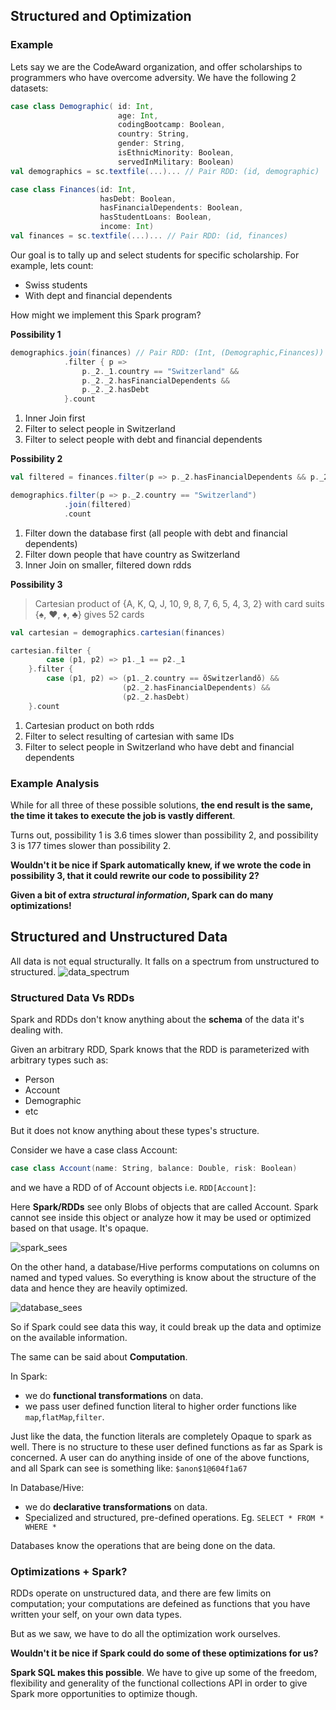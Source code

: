 ## Structured and Optimization

### Example

Lets say we are the CodeAward organization, and offer scholarships to programmers who have overcome adversity. We have the following 2 datasets:

```scala
case class Demographic( id: Int,
                        age: Int,
                        codingBootcamp: Boolean,
                        country: String,
                        gender: String,
                        isEthnicMinority: Boolean,
                        servedInMilitary: Boolean)
val demographics = sc.textfile(...)... // Pair RDD: (id, demographic)

case class Finances(id: Int,
                    hasDebt: Boolean,
                    hasFinancialDependents: Boolean,
                    hasStudentLoans: Boolean,
                    income: Int)
val finances = sc.textfile(...)... // Pair RDD: (id, finances)
```

Our goal is to tally up and select students for specific scholarship. For example, lets count:

* Swiss students
* With dept and financial dependents

How might we implement this Spark program?

**Possibility 1**

```scala
demographics.join(finances) // Pair RDD: (Int, (Demographic,Finances))
            .filter { p =>
                p._2._1.country == "Switzerland" &&
                p._2._2.hasFinancialDependents &&
                p._2._2.hasDebt
            }.count
```

1. Inner Join first
2. Filter to select people in Switzerland
3. Filter to select people with debt and financial dependents

**Possibility 2**

```scala
val filtered = finances.filter(p => p._2.hasFinancialDependents && p._2.hasDebt)

demographics.filter(p => p._2.country == "Switzerland")
            .join(filtered)
            .count
```

1. Filter down the database first (all people with debt and financial dependents)
2. Filter down people that have country as Switzerland
3. Inner Join on smaller, filtered down rdds

**Possibility 3**
 > Cartesian product of {A, K, Q, J, 10, 9, 8, 7, 6, 5, 4, 3, 2} with card suits {♠, ♥, ♦, ♣} gives 52 cards
```scala
val cartesian = demographics.cartesian(finances)

cartesian.filter {
        case (p1, p2) => p1._1 == p2._1
    }.filter {
        case (p1, p2) => (p1._2.country == ŏSwitzerlandŏ) &&
                         (p2._2.hasFinancialDependents) &&
                         (p2._2.hasDebt)
    }.count
```

1. Cartesian product on both rdds
2. Filter to select resulting of cartesian with same IDs
3. Filter to select people in Switzerland who have debt and financial dependents

### Example Analysis

While for all three of these possible solutions, **the end result is the same, the time it takes to execute the job is vastly different**.

Turns out, possibility 1 is 3.6 times slower than possibility 2, and possibility 3 is 177 times slower than possibility 2.

**Wouldn't it be nice if Spark automatically knew, if we wrote the code in possibility 3, that it could rewrite our code to possibility 2?**

**Given a bit of extra _structural information_, Spark can do many optimizations!**

## Structured and Unstructured Data

All data is not equal structurally. It falls on a spectrum from unstructured to structured.
![data_spectrum](https://github.com/rohitvg/scala-spark-4/blob/master/resources/images/data_spectrum.png)

### Structured Data Vs RDDs

Spark and RDDs don't know anything about the **schema** of the data it's dealing with. 

Given an arbitrary RDD, Spark knows that the RDD is parameterized with arbitrary types such as:

* Person
* Account
* Demographic
* etc

But it does not know anything about these types's structure.

Consider we have a case class Account:

```scala
case class Account(name: String, balance: Double, risk: Boolean)
```
and we have a RDD of of Account objects i.e. `RDD[Account]`:

Here **Spark/RDDs** see only Blobs of objects that are called Account. Spark cannot see inside this object or analyze how it may be used or optimized based on that usage. It's opaque.

![spark_sees](https://github.com/rohitvg/scala-spark-4/blob/master/resources/images/spark_sees.png)

On the other hand, a database/Hive performs computations on columns on named and typed values. So everything is know about the structure of the data and hence they are heavily optimized.

![database_sees](https://github.com/rohitvg/scala-spark-4/blob/master/resources/images/database_sees.png)

So if Spark could see data this way, it could break up the data and optimize on the available information.

The same can be said about **Computation**. 

In Spark:

* we do **functional transformations** on data.
* we pass user defined function literal to higher order functions like `map`,`flatMap`,`filter`.

Just like the data, the function literals are completely Opaque to spark as well. There is no structure to these user defined functions as far as Spark is concerned. A user can do anything
inside of one of the above functions, and all Spark can see is something like: `$anon$1@604f1a67`

In Database/Hive: 

* we do **declarative transformations** on data.
* Specialized and structured, pre-defined operations. Eg. `SELECT * FROM * WHERE *`

Databases know the operations that are being done on the data. 

### Optimizations + Spark?

RDDs operate on unstructured data, and there are few limits on computation; your computations are defeined as functions that you have written your self, on your own data types.

But as we saw, we have to do all the optimization work ourselves.

**Wouldn't it be nice if Spark could do some of these optimizations for us?**

**Spark SQL makes this possible**. We have to give up some of the freedom, flexibility and generality of the functional collections API in order to give Spark more opportunities to optimize though.